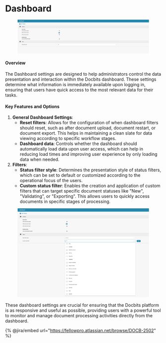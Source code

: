 # Dashboard

<figure><img src="../../../.gitbook/assets/Bildschirmfoto 2024-05-08 um 10.23.17.png" alt=""><figcaption></figcaption></figure>

#### Overview

The Dashboard settings are designed to help administrators control the data presentation and interaction within the Docbits dashboard. These settings determine what information is immediately available upon logging in, ensuring that users have quick access to the most relevant data for their tasks.

#### Key Features and Options

1. **General Dashboard Settings**:
   * **Reset filters**: Allows for the configuration of when dashboard filters should reset, such as after document upload, document restart, or document export. This helps in maintaining a clean slate for data viewing according to specific workflow stages.
   * **Dashboard data**: Controls whether the dashboard should automatically load data upon user access, which can help in reducing load times and improving user experience by only loading data when needed.
2. **Filters**:
   * **Status filter style**: Determines the presentation style of status filters, which can be set to default or customized according to the operational focus of the users.
   * **Custom status filter**: Enables the creation and application of custom filters that can target specific document statuses like "New", "Validating", or "Exporting". This allows users to quickly access documents in specific stages of processing.

<figure><img src="../../../.gitbook/assets/Bildschirmfoto 2024-05-08 um 10.23.48.png" alt=""><figcaption></figcaption></figure>

These dashboard settings are crucial for ensuring that the Docbits platform is as responsive and useful as possible, providing users with a powerful tool to monitor and manage document processing activities directly from the dashboard.

{% @jira/embed url="https://fellowpro.atlassian.net/browse/DOCB-2502" %}

